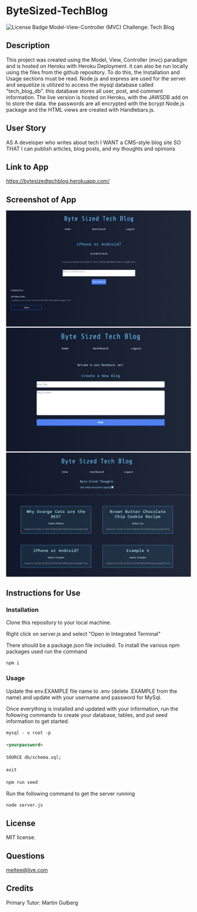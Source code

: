 # ByteSized-TechBlog

![License Badge](https://img.shields.io/badge/license-MIT-brightgreen)
Model-View-Controller (MVC) Challenge: Tech Blog

## Description

This project was created using the Model, View, Controller (mvc) paradigm and is hosted on Heroku with Heroku Deployment. it can also be run locally using the files from the github repository. To do this, the Installation and Usage sections must be read. Node.js and express are used for the server and sequelize is utilized to access the mysql database called "tech_blog_db". this database stores all user, post, and comment information. The live version is hosted on Heroku, with the JAWSDB add on to store the data. the passwords are all encrypted with the bcrypt Node.js package and the HTML views are created with Handlebars.js.

## User Story

AS A developer who writes about tech
I WANT a CMS-style blog site
SO THAT I can publish articles, blog posts, and my thoughts and opinions

## Link to App

https://bytesizedtechblog.herokuapp.com/

## Screenshot of App

![Blog Post](./assets/blogpost.png)
![Create Post](./assets/create.png)
![Home Page](./assets/home.png)

## Instructions for Use

### Installation

Clone this repository to your local machine.

Right click on server.js and select "Open in Integrated Terminal"

There should be a package.json file included. To install the various npm packages used run the command

```md
npm i
```

### Usage

Update the env.EXAMPLE file name to .env (delete .EXAMPLE from the name) and update with your username and password for MySql.

Once everything is installed and updated with your information, run the following commands to create your database, tables, and put seed information to get started.

```md
mysql - u root -p

<yourpassword>

SOURCE db/schema.sql;

exit

npm run seed
```

Run the following command to get the server running

```md
node server.js
```

## License

MIT license.

## Questions

meltee@live.com

## Credits

Primary Tutor: Martin Gulberg
